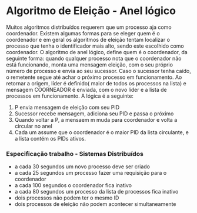 # Algoritmo de Eleição - Anel lógico
Muitos algoritmos distribuídos requerem que um processo aja como coordenador.
Existem algumas formas para se eleger quem é o coordenador e em geral os algoritmos de eleição tentam  localizar o processo que tenha o identificador mais alto, sendo este escolhido como coordenador.
O algoritmo de anel lógico, define quem é o coordenador, da seguinte forma: quando qualquer processo nota que o coordenador não está funcionando, monta uma mensagem eleição, com o seu próprio número de processo e envia ao seu sucessor.
Caso o sucessor tenha caído, o remetente segue até achar o próximo processo em funcionamento.
Ao retornar a origem, líder é definido( maior de todos os processos na lista) e mensagem COORNEADOR é enviada, com o novo líder e a lista de processos em funcionamento.
A lógica é a seguinte:
1. P envia mensagem de eleição com seu PID
2. Sucessor recebe mensagem, adiciona seu PID e passa o próximo
3. Quando voltar a P, a mensaem m muda para coordenador e volta a circular no anel
4. Cada um assume que o coordenador é o maior PID da lista circulante, e a lista contém os PIDs ativos.

### Especificação trabalho - Sistemas Distribuídos

* a cada 30 segundos um novo processo deve ser criado
* a cada 25 segundos um processo fazer uma requisição para o coordenador
* a cada 100 segundos o coordenador fica inativo
* a cada 80 segundos um processo da lista de processos fica inativo 
* dois processos não podem ter o mesmo ID
* dois processos de eleição não podem acontecer simultaneamente

